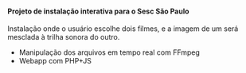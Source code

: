 #### Projeto de instalação interativa para o Sesc São Paulo

Instalação onde o usuário escolhe dois filmes, e a imagem de um será mesclada à trilha sonora do outro.

- Manipulação dos arquivos em tempo real com FFmpeg
- Webapp com PHP+JS
